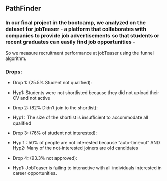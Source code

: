 ## PathFinder 
### In our final project in the bootcamp, we analyzed on the dataset for jobTeaser - a platform that collaborates with companies to provide job advertisements so that students or recent graduates can easily find job opportunities - 
So we measure recruitment performance at jobTeaser using the funnel algorithm.


### Drops:

- Drop 1: (25.5% Student not qualified):
-   Hyp1: Students were not shortlisted because they did not upload their CV and not active

- Drop 2: (82% Didn’t join to the shortlist):
-  Hyp1 : The size of the shortlist is insufficient to accommodate all qualified

- Drop 3: (76% of student not interested):
-  Hyp 1 : 50% of people are not interested because “auto-timeout”
AND Hyp2: Many of the not-interested joiners are old candidates

- Drop 4: (93.3% not approved):
-  Hyp1: JobTeaser is failing to interactive with all individuals interested in career opportunities.







